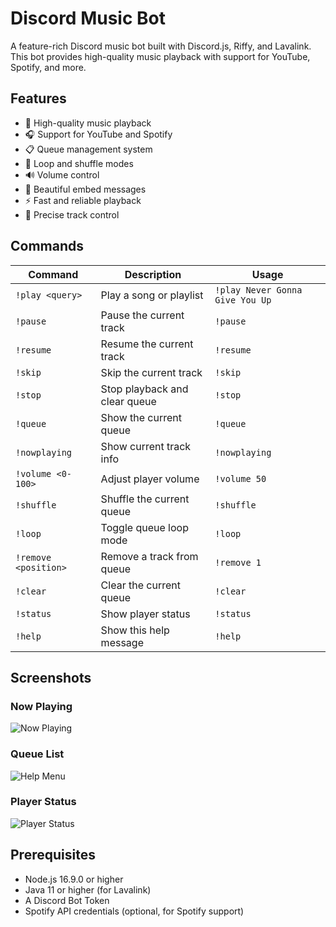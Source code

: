 # Discord Music Bot

A feature-rich Discord music bot built with Discord.js, Riffy, and Lavalink. This bot provides high-quality music playback with support for YouTube, Spotify, and more.

## Features

- 🎵 High-quality music playback
- 🎧 Support for YouTube and Spotify
- 📋 Queue management system
- 🔄 Loop and shuffle modes
- 🔊 Volume control
- 🎨 Beautiful embed messages
- ⚡ Fast and reliable playback
- 🎯 Precise track control

## Commands

| Command | Description | Usage |
|---------|-------------|--------|
| `!play <query>` | Play a song or playlist | `!play Never Gonna Give You Up` |
| `!pause` | Pause the current track | `!pause` |
| `!resume` | Resume the current track | `!resume` |
| `!skip` | Skip the current track | `!skip` |
| `!stop` | Stop playback and clear queue | `!stop` |
| `!queue` | Show the current queue | `!queue` |
| `!nowplaying` | Show current track info | `!nowplaying` |
| `!volume <0-100>` | Adjust player volume | `!volume 50` |
| `!shuffle` | Shuffle the current queue | `!shuffle` |
| `!loop` | Toggle queue loop mode | `!loop` |
| `!remove <position>` | Remove a track from queue | `!remove 1` |
| `!clear` | Clear the current queue | `!clear` |
| `!status` | Show player status | `!status` |
| `!help` | Show this help message | `!help` |

## Screenshots

### Now Playing
![Now Playing](https://i.imgur.com/PMmebc2.png)

### Queue List
![Help Menu](https://i.imgur.com/n7uBEvU.png)

### Player Status
![Player Status](https://i.imgur.com/0JhhPo3.png)

## Prerequisites

- Node.js 16.9.0 or higher
- Java 11 or higher (for Lavalink)
- A Discord Bot Token
- Spotify API credentials (optional, for Spotify support)
